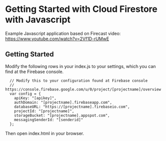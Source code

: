 # Getting Started with Cloud Firestore with Javascript

Example Javascript application based on Firecast video:
https://www.youtube.com/watch?v=2Vf1D-rUMwE

## Getting Started

Modify the following rows in your index.js to your settings, which you can find at the Firebase console.

```
  // Modify this to your configuration found at Firebase console
  // https://console.firebase.google.com/u/0/project/[projectname]/overview
  var config = {
    apiKey: "[apikey]",
    authDomain: "[projectname].firebaseapp.com",
    databaseURL: "https://[projectname].firebaseio.com",
    projectId: "[projectname]",
    storageBucket: "[projectname].appspot.com",
    messagingSenderId: "[senderid]"
  };
```

Then open index.html in your browser.